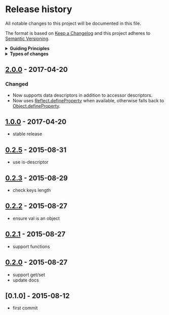 # Release history

All notable changes to this project will be documented in this file.

The format is based on [Keep a Changelog](http://keepachangelog.com/en/1.0.0/)
and this project adheres to [Semantic Versioning](http://semver.org/spec/v2.0.0.html).

<details>
  <summary><strong>Guiding Principles</strong></summary>

- Changelogs are for humans, not machines.
- There should be an entry for every single version.
- The same types of changes should be grouped.
- Versions and sections should be linkable.
- The latest version comes first.
- The release date of each versions is displayed.
- Mention whether you follow Semantic Versioning.

</details>

<details>
  <summary><strong>Types of changes</strong></summary>

Changelog entries are classified using the following labels _(from [keep-a-changelog](http://keepachangelog.com/)_):

- `Added` for new features.
- `Changed` for changes in existing functionality.
- `Deprecated` for soon-to-be removed features.
- `Removed` for now removed features.
- `Fixed` for any bug fixes.
- `Security` in case of vulnerabilities.

</details>

## [2.0.0] - 2017-04-20

### Changed

- Now supports data descriptors in addition to accessor descriptors.
- Now uses [Reflect.defineProperty][reflect] when available, otherwise falls back to [Object.defineProperty][object].

## [1.0.0] - 2017-04-20

- stable release

## [0.2.5] - 2015-08-31

- use is-descriptor

## [0.2.3] - 2015-08-29

- check keys length

## [0.2.2] - 2015-08-27

- ensure val is an object

## [0.2.1] - 2015-08-27

- support functions

## [0.2.0] - 2015-08-27

- support get/set
- update docs

## [0.1.0] - 2015-08-12

- first commit

[2.0.0]: https://github.com/jonschlinkert/define-property/compare/1.0.0...2.0.0
[1.0.0]: https://github.com/jonschlinkert/define-property/compare/0.2.5...1.0.0
[0.2.5]: https://github.com/jonschlinkert/define-property/compare/0.2.3...0.2.5
[0.2.3]: https://github.com/jonschlinkert/define-property/compare/0.2.2...0.2.3
[0.2.2]: https://github.com/jonschlinkert/define-property/compare/0.2.1...0.2.2
[0.2.1]: https://github.com/jonschlinkert/define-property/compare/0.2.0...0.2.1
[0.2.0]: https://github.com/jonschlinkert/define-property/compare/0.1.3...0.2.0
[keep-a-changelog]: https://github.com/olivierlacan/keep-a-changelog
[object]: https://developer.mozilla.org/en-US/docs/Web/JavaScript/Reference/Global_Objects/Object/defineProperty
[reflect]: https://developer.mozilla.org/en-US/docs/Web/JavaScript/Reference/Global_Objects/Reflect/defineProperty
